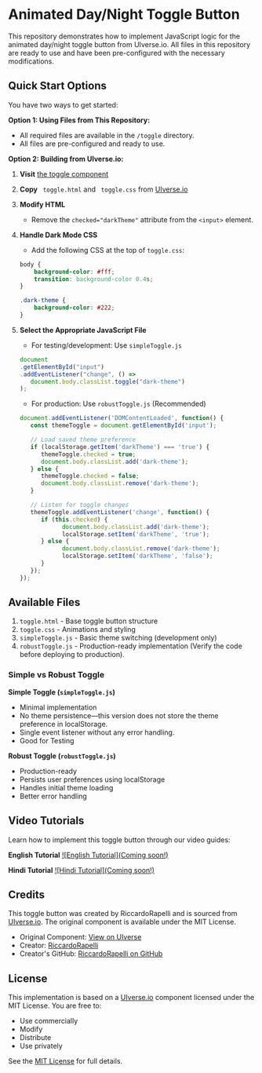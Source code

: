 # Animated Day/Night Toggle Button

This repository demonstrates how to implement JavaScript logic for the animated day/night toggle button from UIverse.io. All files in this repository are ready to use and have been pre-configured with the necessary modifications.

## Quick Start Options

You have two ways to get started:

**Option 1: Using Files from This Repository:**
- All required files are available in the `/toggle` directory.
- All files are pre-configured and ready to use.

**Option 2: Building from UIverse.io:**
1. **Visit** [the toggle component](https://uiverse.io/RiccardoRapelli/jolly-chicken-91)

2. **Copy** ` toggle.html` and ` toggle.css` from [UIverse.io](https://uiverse.io/RiccardoRapelli/jolly-chicken-91)

3. **Modify HTML**
   - Remove the `checked="darkTheme"` attribute from the `<input>` element.

4. **Handle Dark Mode CSS**
   - Add the following CSS at the top of `toggle.css`:
   ```css
   body {
       background-color: #fff;
       transition: background-color 0.4s;
   }

   .dark-theme {
       background-color: #222;
   }
   ```

5. **Select the Appropriate JavaScript File**
   - For testing/development: Use `simpleToggle.js`
   ```Javascript
   document
   .getElementById("input")
   .addEventListener("change", () =>
      document.body.classList.toggle("dark-theme")
   );
   ```
   - For production: Use `robustToggle.js` (Recommended)
   ```Javascript
   document.addEventListener('DOMContentLoaded', function() {
      const themeToggle = document.getElementById('input');

      // Load saved theme preference
      if (localStorage.getItem('darkTheme') === 'true') {
         themeToggle.checked = true;
         document.body.classList.add('dark-theme');
      } else {
         themeToggle.checked = false;
         document.body.classList.remove('dark-theme');
      }

      // Listen for toggle changes
      themeToggle.addEventListener('change', function() {
         if (this.checked) {
               document.body.classList.add('dark-theme');
               localStorage.setItem('darkTheme', 'true');
         } else {
               document.body.classList.remove('dark-theme');
               localStorage.setItem('darkTheme', 'false');
         }
      });
   });

   ```


## Available Files

1. `toggle.html` - Base toggle button structure
2. `toggle.css` - Animations and styling
3. `simpleToggle.js` - Basic theme switching (development only)
4. `robustToggle.js` - Production-ready implementation (Verify the code before deploying to production).

### Simple vs Robust Toggle

**Simple Toggle (`simpleToggle.js`)**
- Minimal implementation
- No theme persistence—this version does not store the theme preference in localStorage.
- Single event listener without any error handling.
- Good for Testing

**Robust Toggle (`robustToggle.js`)**
- Production-ready
- Persists user preferences using localStorage
- Handles initial theme loading
- Better error handling

## Video Tutorials

Learn how to implement this toggle button through our video guides:

**English Tutorial**
[![English Tutorial](Coming soon!)]()

**Hindi Tutorial**
[![Hindi Tutorial](Coming soon!)]()

## Credits

This toggle button was created by RiccardoRapelli and is sourced from [UIverse.io](https://uiverse.io/RiccardoRapelli/jolly-chicken-91). The original component is available under the MIT License.

- Original Component: [View on UIverse](https://uiverse.io/RiccardoRapelli/jolly-chicken-91)
- Creator: [RiccardoRapelli](https://uiverse.io/profile/RiccardoRapelli)
- Creator's GitHub: [RiccardoRapelli on GitHub](https://github.com/RiccardoRapelli)

## License

This implementation is based on a [UIverse.io](https://uiverse.io/RiccardoRapelli/jolly-chicken-91) component licensed under the MIT License. You are free to:
- Use commercially
- Modify
- Distribute
- Use privately

See the [MIT License](https://opensource.org/licenses/MIT) for full details.
